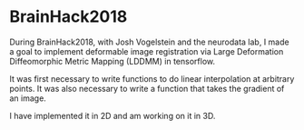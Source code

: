 # BrainHack2018

During BrainHack2018, with Josh Vogelstein and the neurodata lab, I made a goal to implement deformable image registration via Large Deformation Diffeomorphic Metric Mapping (LDDMM) in tensorflow.

It was first necessary to write functions to do linear interpolation at arbitrary points.  It was also necessary to write a function that takes the gradient of an image.

I have implemented it in 2D and am working on it in 3D.
